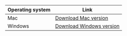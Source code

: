 

| Operating system | Link    |
| ---------------- | ----------- |
| Mac          | [Download Mac version](mac_url) |
| Windows          | [Download Windows version](win_url) |


